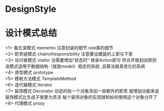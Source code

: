# DesignStyle


  设计模式总结
=============

<1> 备忘录模式 memento  注意封装的细节  role类的细节  
<2> 职责链模式 chainofresponsibility 注意要设置链的上家与下家  
<3> 访问者模式 visitor  当需要增加“状态时” 继承Action即可 符合开放封闭原则  
             该模式适用于数据结构（就是model）稳定的系统 ,且算法极易变化的系统  
<4> 原型模式     prototype               
<5> 模板方法模式 TemplateMethod  
<6> 迭代器模式 Iterator  
<7> 装饰模式 Decorator 动态的给一个对象添加一些额外的职责 就增加功能来说 装饰模式比生成子类更为灵活  每个装饰对象的实现就和如何使用这个对象分开了  
<8> 代理模式 proxy
